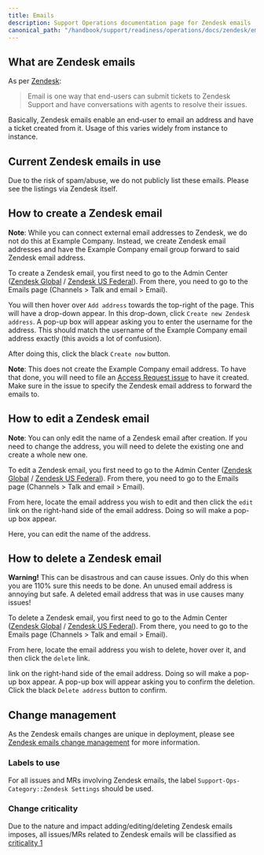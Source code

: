 ```yaml
---
title: Emails
description: Support Operations documentation page for Zendesk emails
canonical_path: "/handbook/support/readiness/operations/docs/zendesk/emails"
---
```


## What are Zendesk emails

As per
[Zendesk](https://support.zendesk.com/hc/en-us/articles/203663256-Getting-started-with-email-in-Zendesk-Support):

> Email is one way that end-users can submit tickets to Zendesk Support and have
> conversations with agents to resolve their issues.

Basically, Zendesk emails enable an end-user to email an address and have a
ticket created from it. Usage of this varies widely from instance to instance.

## Current Zendesk emails in use

Due to the risk of spam/abuse, we do not publicly list these emails. Please see
the listings via Zendesk itself.

## How to create a Zendesk email

**Note**: While you can connect external email addresses to Zendesk, we do not
do this at Example Company. Instead, we create Zendesk email addresses and have the
Example Company email group forward to said Zendesk email address.

To create a Zendesk email, you first need to go to the Admin Center
([Zendesk Global](https://example_company.zendesk.com/admin/) /
[Zendesk US Federal](https://example_company-federal-support.zendesk.com/admin/)). From
there, you need to go to the Emails page (Channels > Talk and email > Email).

You will then hover over `Add address` towards the top-right of the page. This
will have a drop-down appear. In this drop-down, click
`Create new Zendesk address`. A pop-up box will appear asking you to enter the
username for the address. This should match the username of the Example Company email
address exactly (this avoids a lot of confusion).

After doing this, click the black `Create now` button.

**Note**: This does not create the Example Company email address. To have that done, you
will need to file an
[Access Request issue](https://example_company.com/example_company-com/team-member-epics/access-requests/-/issues)
to have it created. Make sure in the issue to specify the Zendesk email address
to forward the emails to.

## How to edit a Zendesk email

**Note**: You can only edit the name of a Zendesk email after creation. If you
need to change the address, you will need to delete the existing one and create
a whole new one.

To edit a Zendesk email, you first need to go to the Admin Center
([Zendesk Global](https://example_company.zendesk.com/admin/) /
[Zendesk US Federal](https://example_company-federal-support.zendesk.com/admin/)). From
there, you need to go to the Emails page (Channels > Talk and email > Email).

From here, locate the email address you wish to edit and then click the `edit`
link on the right-hand side of the email address. Doing so will make a pop-up
box appear.

Here, you can edit the name of the address.

## How to delete a Zendesk email

**Warning!** This can be disastrous and can cause issues. Only do this when you
are 110% sure this needs to be done. An unused email address is annoying but
safe. A deleted email address that was in use causes many issues!

To delete a Zendesk email, you first need to go to the Admin Center
([Zendesk Global](https://example_company.zendesk.com/admin/) /
[Zendesk US Federal](https://example_company-federal-support.zendesk.com/admin/)). From
there, you need to go to the Emails page (Channels > Talk and email > Email).

From here, locate the email address you wish to delete, hover over it, and then
click the `delete` link.

link on the right-hand side of the email address. Doing so will make a pop-up
box appear. A pop-up box will appear asking you to confirm the deletion. Click
the black `Delete address` button to confirm.

## Change management

As the Zendesk emails changes are unique in deployment, please see
[Zendesk emails change management](/handbook/support/readiness/operations/docs/change_management#zendesk-emails-change-management)
for more information.

### Labels to use

For all issues and MRs involving Zendesk emails, the label
`Support-Ops-Category::Zendesk Settings` should be used.

### Change criticality

Due to the nature and impact adding/editing/deleting Zendesk emails imposes,
all issues/MRs related to Zendesk emails will be classified as
[criticality 1](/handbook/support/readiness/operations/docs/change_criticalities#criticality-1)
